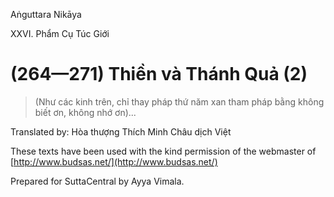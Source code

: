 Aṅguttara Nikāya

XXVI. Phẩm Cụ Túc Giới

# (264—271) Thiền và Thánh Quả (2)

> (Như các kinh trên, chỉ thay pháp thứ năm xan tham pháp bằng không biết ơn, không nhớ ơn)...

Translated by: Hòa thượng Thích Minh Châu dịch Việt

These texts have been used with the kind permission of the webmaster of [http://www.budsas.net/](http://www.budsas.net/)

Prepared for SuttaCentral by Ayya Vimala.